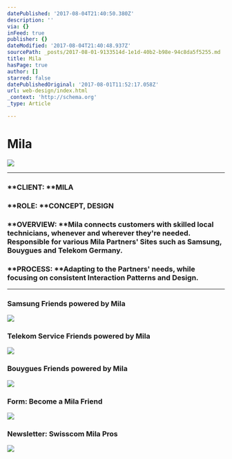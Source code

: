 ```yaml
---
datePublished: '2017-08-04T21:40:50.380Z'
description: ''
via: {}
inFeed: true
publisher: {}
dateModified: '2017-08-04T21:40:48.937Z'
sourcePath: _posts/2017-08-01-9133514d-1e1d-40b2-b98e-94c8da5f5255.md
title: Mila
hasPage: true
author: []
starred: false
datePublishedOriginal: '2017-08-01T11:52:17.058Z'
url: web-design/index.html
_context: 'http://schema.org'
_type: Article

---
```

# Mila
![](https://the-grid-user-content.s3-us-west-2.amazonaws.com/e7fb368b-f27d-40d2-bfa7-2a3146beacc6.png)

---

### **CLIENT: **MILA

### **ROLE: **CONCEPT, DESIGN

### **OVERVIEW: **Mila connects customers with skilled local technicians, whenever and wherever they're needed. Responsible for various Mila Partners' Sites such as Samsung, Bouygues and Telekom Germany.

### **PROCESS: **Adapting to the Partners' needs, while focusing on consistent Interaction Patterns and Design.

---

### **Samsung** Friends powered by Mila
![](https://s3-us-west-2.amazonaws.com/the-grid-img/p/46724ba893399b8cc5e2bb889dbd631bf9445227.png)

### **Telekom** Service Friends powered by Mila
![](https://s3-us-west-2.amazonaws.com/the-grid-img/p/0da667db3dbb61144b53452c672a7612f9c72375.png)

### **Bouygues** Friends powered by Mila
![](https://s3-us-west-2.amazonaws.com/the-grid-img/p/56d88da0ff38e071e8380057a97010df0d35186a.png)

### **Form**: Become a Mila Friend
![](https://s3-us-west-2.amazonaws.com/the-grid-img/p/dea6ca39220c49ed9da2a98390ebe9629a0aaa56.png)

### **Newsletter**: Swisscom Mila Pros
![](https://s3-us-west-2.amazonaws.com/the-grid-img/p/0866e87fe2df7530e54e9af4a6458ef10a9c5bfc.png)